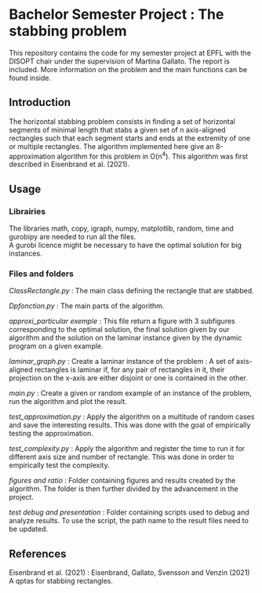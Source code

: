 # Bachelor Semester Project : The stabbing problem
This repository contains the code for my semester project at EPFL with the DISOPT chair under the supervision of Martina Gallato. The report is included. More information on the problem and the main functions can be found inside.

## Introduction
The horizontal stabbing problem consists in finding a set of horizontal segments of minimal length that stabs a given set of n axis-aligned rectangles such that each segment starts and ends at the extremity of one or multiple rectangles. The algorithm implemented here give an 8-approximation algorithm for this problem in O(n<sup>4</sup>). This algorithm was first described in Eisenbrand et al. (2021).

## Usage

### Librairies
The libraries math, copy, igraph, numpy, matplotlib, random, time and gurobipy are needed to run all the files.  
A gurobi licence might be necessary to have the optimal solution for big instances.

### Files and folders
*ClassRectangle.py* : The main class defining the rectangle that are stabbed.   

*Dpfonction.py* :  The main parts of the algorithm.  

*approxi_particular exemple* : This file return a figure with 3 subfigures corresponding to the optimal solution, the final solution given by our algorithm and the solution on the laminar instance given by the dynamic program on a given example.  

*laminar_graph.py* : Create a laminar instance of the problem : A set of axis-aligned rectangles is laminar if, for any pair of rectangles in it, their projection on the x-axis are either disjoint or one is contained in the other.  

*main.py* : Create a given or random example of an instance of the problem, run the algorithm and plot the result.  

*test_approximation.py* : Apply the algorithm on a multitude of random cases and save the interesting results. This was done with the goal of empirically testing the approximation.  

*test_complexity.py* : Apply the algorithm and register the time to run it for different axis size and number of rectangle. This was done in order to empirically test the complexity.

*figures and ratio* : Folder containing figures and results created by the algorithm. The folder is then further divided by the advancement in the project.

*test debug and presentation* : Folder containing scripts used to debug and analyze results. To use the script, the path name to the result files need to be updated. 

## References
Eisenbrand et al. (2021) : Eisenbrand, Gallato, Svensson and Venzin (2021) A qptas for stabbing rectangles.
